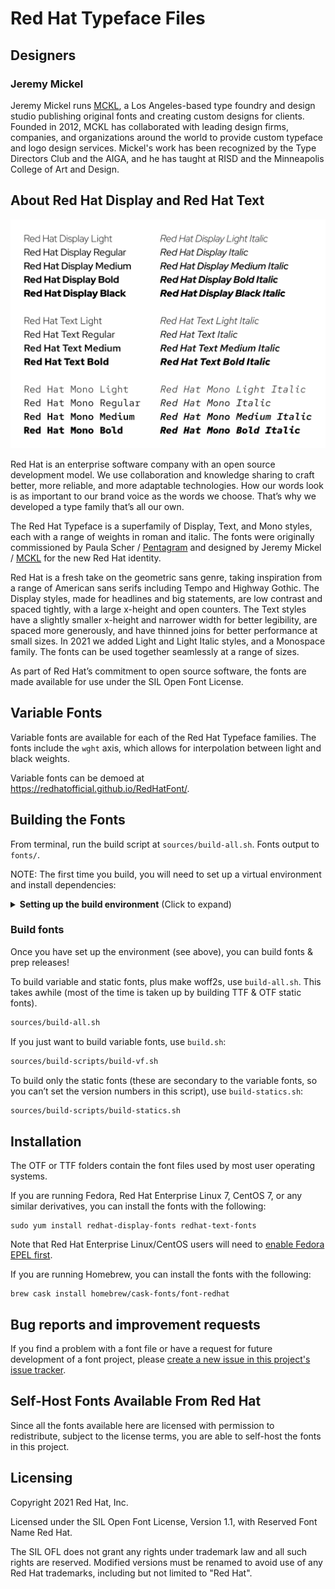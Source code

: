 # Red Hat Typeface Files

## Designers

### Jeremy Mickel

Jeremy Mickel runs [MCKL](https://www.mckltype.com), a Los Angeles-based type foundry and design studio publishing original fonts and creating custom designs for clients. Founded in 2012, MCKL has collaborated with leading design firms, companies, and organizations around the world to provide custom typeface and logo design services. Mickel's work has been recognized by the Type Directors Club and the AIGA, and he has taught at RISD and the Minneapolis College of Art and Design.

## About Red Hat Display and Red Hat Text

![Type specimen](type-specimen@2x.png)

Red Hat is an enterprise software company with an open source development model. We use collaboration and knowledge sharing to craft better, more reliable, and more adaptable technologies. How our words look is as important to our brand voice as the words we choose. That’s why we developed a type family that’s all our own.

The Red Hat Typeface is a superfamily of Display, Text, and Mono styles, each with a range of weights in roman and italic. The fonts were originally commissioned by Paula Scher / [Pentagram](https://www.pentagram.com/) and designed by Jeremy Mickel / [MCKL](https://www.mckltype.com) for the new Red Hat identity.

Red Hat is a fresh take on the geometric sans genre, taking inspiration from a range of American sans serifs including Tempo and Highway Gothic. The Display styles, made for headlines and big statements, are low contrast and spaced tightly, with a large x-height and open counters. The Text styles have a slightly smaller x-height and narrower width for better legibility, are spaced more generously, and have thinned joins for better performance at small sizes. In 2021 we added Light and Light Italic styles, and a Monospace family. The fonts can be used together seamlessly at a range of sizes.

As part of Red Hat’s commitment to open source software, the fonts are made available for use under the SIL Open Font License.

## Variable Fonts

Variable fonts are available for each of the Red Hat Typeface families. The fonts include the `wght` axis, which allows for interpolation between light and black weights.

Variable fonts can be demoed at https://redhatofficial.github.io/RedHatFont/.

## Building the Fonts

From terminal, run the build script at `sources/build-all.sh`. Fonts output to `fonts/`.

NOTE: The first time you build, you will need to set up a virtual environment and install dependencies:

<details>
<summary><b><!-------->Setting up the build environment<!--------></b> (Click to expand)</summary>

### Set up the environment

**The basics**

You will need to open a terminal to run the following commands.

Clone the repo & navigate into it:

```
git clone https://github.com/RedHatOfficial/RedHatFont.git
cd RedHatFont
```

Check that you have Python 3:

```
which python3
```

It should return a path ending with `python3`, such as `/Library/Frameworks/Python.framework/Versions/3.7/bin/python3`. If it returns an error like `python3 not found`, you will need to [download Python 3](https://www.python.org/downloads/).

**Setting up a virtual environment**

To build, set up the virtual environment:

```bash
cd ~
python3 -m venv venv
```

Then activate it:

```bash
source venv/bin/activate
```

Now, install requirements:

```bash
cd RedHatFont
pip install -U -r requirements.txt
```

Give the build scripts permission to run/execute (you can copy & paste, then run both lines in the terminal at once):

```bash
chmod +x sources/**/*.sh
chmod +x mastering/make-github-release/**/*.sh
```

**Making woff2 files**

Finally, you will also need to separately install [google/woff2](https://github.com/google/woff2) to enable the `woff2_compress` and `woff2_decompress` commands. Open a new terminal session, window, or tab to do this step.

```bash
# open a new terminal session first, then run
git clone --recursive https://github.com/google/woff2.git
cd woff2
make clean all
```

To make sure woff2_compress is installed properly, enter the following inyour terminal window:

```
woff2_compress
```

If terminal cannot find the command, you may need to ensure binaries are in $PATH, [a description of which you can find here.](https://github.com/google/woff2/issues/131)

Once woff2_compress is working in your terminal, you can now run the build!

</details>

### Build fonts

Once you have set up the environment (see above), you can build fonts & prep releases!

To build variable and static fonts, plus make woff2s, use `build-all.sh`. This takes awhile (most of the time is taken up by building TTF & OTF static fonts).

```bash
sources/build-all.sh
```

If you just want to build variable fonts, use `build.sh`:

```bash
sources/build-scripts/build-vf.sh
```

To build only the static fonts (these are secondary to the variable fonts, so you can’t set the version numbers in this script), use `build-statics.sh`:

```bash
sources/build-scripts/build-statics.sh
```

## Installation

The OTF or TTF folders contain the font files used by most user operating systems.

If you are running Fedora, Red Hat Enterprise Linux 7, CentOS 7, or any similar derivatives, you can install the fonts with the following:
```
sudo yum install redhat-display-fonts redhat-text-fonts
```
Note that Red Hat Enterprise Linux/CentOS users will need to [enable Fedora EPEL first](https://fedoraproject.org/wiki/EPEL).


If you are running Homebrew, you can install the fonts with the following:

```text
brew cask install homebrew/cask-fonts/font-redhat
```

## Bug reports and improvement requests

If you find a problem with a font file or have a request for future development of a font project, please [create a new issue in this project's issue tracker](https://github.com/RedHatOfficial/RedHatFont/issues).

## Self-Host Fonts Available From Red Hat

Since all the fonts available here are licensed with permission to redistribute, subject to the license terms, you are able to self-host the fonts in this project.

## Licensing

Copyright 2021 Red Hat, Inc.

Licensed under the SIL Open Font License, Version 1.1, with Reserved Font Name Red Hat.

The SIL OFL does not grant any rights under trademark law and all such rights are reserved. Modified versions must be renamed to avoid use of any Red Hat trademarks, including but not limited to "Red Hat".
